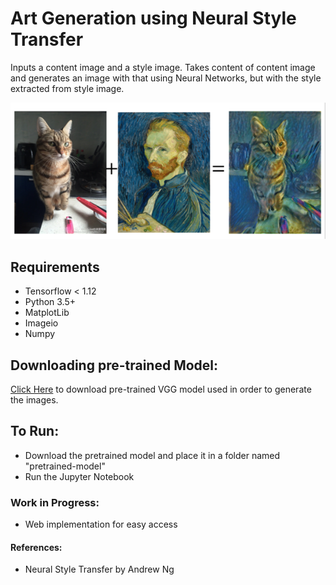 # Art Generation using Neural Style Transfer

Inputs a content image and a style image. Takes content of content image and generates an image with that using Neural Networks, but with the style extracted from style image.

![image](images/content_plus_style.png)

## Requirements
- Tensorflow < 1.12
- Python 3.5+
- MatplotLib
- Imageio
- Numpy

## Downloading pre-trained Model:

[Click Here](https://www.kaggle.com/teksab/imagenetvggverydeep19mat/downloads/imagenetvggverydeep19mat.zip/1) to download pre-trained VGG model used in order to generate the images.

## To Run:

- Download the pretrained model and place it in a folder named "pretrained-model"
- Run the Jupyter Notebook

### Work in Progress:
- Web implementation for easy access

#### References:
- Neural Style Transfer by Andrew Ng
